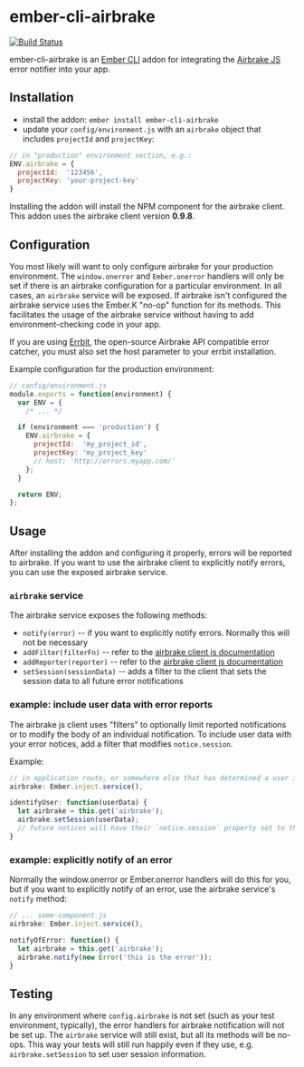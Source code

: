 # ember-cli-airbrake
[![Build Status](https://travis-ci.org/201-created/ember-cli-airbrake.svg?branch=master)](https://travis-ci.org/201-created/ember-cli-airbrake)

ember-cli-airbrake is an [Ember CLI](http://www.ember-cli.com/) addon for integrating the [Airbrake JS](https://github.com/airbrake/airbrake-js) error notifier into your app.

## Installation

 * install the addon: `ember install ember-cli-airbrake`
 * update your `config/environment.js` with an `airbrake` object that includes `projectId` and `projectKey`:

```javascript
// in "production" environment section, e.g.:
ENV.airbrake = {
  projectId:  '123456',
  projectKey: 'your-project-key'
}
```

Installing the addon will install the NPM component for the airbrake client. This addon uses the airbrake client version **0.9.8**.

## Configuration

You most likely will want to only configure airbrake for your production environment.
The `window.onerror` and `Ember.onerror` handlers will only be set if there is an airbrake configuration for a particular environment.
In all cases, an `airbrake` service will be exposed. If airbrake isn't configured the airbrake service uses the Ember.K "no-op" function for its methods. This facilitates the usage of the airbrake service without having to add environment-checking code in your app.

If you are using [Errbit](https://github.com/errbit/errbit), the open-source Airbrake API compatible error catcher, you must also set the host parameter to your errbit installation.

Example configuration for the production environment:
```javascript
// config/environment.js
module.exports = function(environment) {
  var ENV = {
    /* ... */

  if (environment === 'production') {
    ENV.airbrake = {
      projectId:  'my_project_id',
      projectKey: 'my_project_key'
      // host: 'http://errors.myapp.com/'
    };
  }

  return ENV;
};
```

## Usage

After installing the addon and configuring it properly, errors will be reported to airbrake.
If you want to use the airbrake client to explicitly notify errors, you can use the exposed airbrake service.

### `airbrake` service

The airbrake service exposes the following methods:

  * `notify(error)` -- if you want to explicitly notify errors. Normally this will not be necessary
  * `addFilter(filterFn)` -- refer to the [airbrake client js documentation](https://github.com/airbrake/airbrake-js)
  * `addReporter(reporter)` -- refer to the [airbrake client js documentation](https://github.com/airbrake/airbrake-js)
  * `setSession(sessionData)` -- adds a filter to the client that sets the session data to all future error notifications

### example: include user data with error reports

The airbrake js client uses "filters" to optionally limit reported notifications or to modify the body of an individual notification.
To include user data with your error notices, add a filter that modifies `notice.session`.

Example:
```javascript
// in application route, or somewhere else that has determined a user is logged in
airbrake: Ember.inject.service(),

identifyUser: function(userData) {
  let airbrake = this.get('airbrake');
  airbrake.setSession(userData);
  // future notices will have their `notice.session` property set to the value of `userData`
}
```

### example: explicitly notify of an error

Normally the window.onerror or Ember.onerror handlers will do this for you, but if you want to
explicitly notify of an error, use the airbrake service's `notify` method:

```javascript
// ... some-component.js
airbrake: Ember.inject.service(),

notifyOfError: function() {
  let airbrake = this.get('airbrake');
  airbrake.notify(new Error('this is the error'));
}
```

## Testing

In any environment where `config.airbrake` is not set (such as your test environment, typically),
the error handlers for airbrake notification will not be set up. The `airbrake` service will still
exist, but all its methods will be no-ops. This way your tests will still run happily even
if they use, e.g. `airbrake.setSession` to set user session information.
